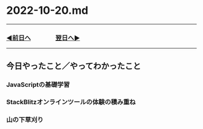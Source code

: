 # 2022-10-20.md
  
---

### [◀️前日へ](https://github.com/yuasys/chatty-journal/blob/main/2022/10/2022-10-19.md)&emsp;&emsp;&emsp;&emsp;[翌日へ▶️](https://github.com/yuasys/chatty-journal/blob/main/2022/10/2022-10-21.md)

---

## 今日やったこと／やってわかったこと

### JavaScriptの基礎学習

### StackBlitzオンラインツールの体験の積み重ね

### 山の下草刈り
